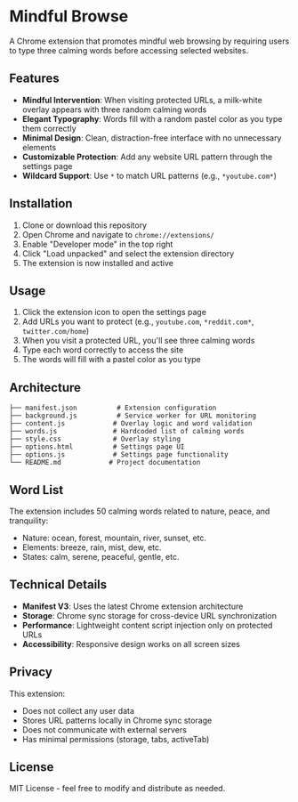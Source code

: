 # Mindful Browse

A Chrome extension that promotes mindful web browsing by requiring users to type three calming words before accessing selected websites.

## Features

- **Mindful Intervention**: When visiting protected URLs, a milk-white overlay appears with three random calming words
- **Elegant Typography**: Words fill with a random pastel color as you type them correctly
- **Minimal Design**: Clean, distraction-free interface with no unnecessary elements
- **Customizable Protection**: Add any website URL pattern through the settings page
- **Wildcard Support**: Use `*` to match URL patterns (e.g., `*youtube.com*`)

## Installation

1. Clone or download this repository
2. Open Chrome and navigate to `chrome://extensions/`
3. Enable "Developer mode" in the top right
4. Click "Load unpacked" and select the extension directory
5. The extension is now installed and active

## Usage

1. Click the extension icon to open the settings page
2. Add URLs you want to protect (e.g., `youtube.com`, `*reddit.com*`, `twitter.com/home`)
3. When you visit a protected URL, you'll see three calming words
4. Type each word correctly to access the site
5. The words will fill with a pastel color as you type

## Architecture

```
├── manifest.json          # Extension configuration
├── background.js          # Service worker for URL monitoring
├── content.js            # Overlay logic and word validation
├── words.js              # Hardcoded list of calming words
├── style.css             # Overlay styling
├── options.html          # Settings page UI
├── options.js            # Settings page functionality
└── README.md            # Project documentation
```

## Word List

The extension includes 50 calming words related to nature, peace, and tranquility:
- Nature: ocean, forest, mountain, river, sunset, etc.
- Elements: breeze, rain, mist, dew, etc.
- States: calm, serene, peaceful, gentle, etc.

## Technical Details

- **Manifest V3**: Uses the latest Chrome extension architecture
- **Storage**: Chrome sync storage for cross-device URL synchronization
- **Performance**: Lightweight content script injection only on protected URLs
- **Accessibility**: Responsive design works on all screen sizes

## Privacy

This extension:
- Does not collect any user data
- Stores URL patterns locally in Chrome sync storage
- Does not communicate with external servers
- Has minimal permissions (storage, tabs, activeTab)

## License

MIT License - feel free to modify and distribute as needed. 